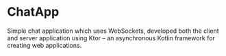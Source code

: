 # ChatApp

Simple chat application which uses WebSockets, developed both the client and server application using Ktor – an asynchronous Kotlin framework for creating web applications.
